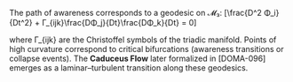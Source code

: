 The path of awareness corresponds to a geodesic on 𝓜₃:
[\frac{D^2 Φ_i}{Dt^2} + Γ_{ijk}\frac{DΦ_j}{Dt}\frac{DΦ_k}{Dt} = 0]

where Γ_{ijk} are the Christoffel symbols of the triadic manifold. Points of high curvature correspond to critical bifurcations (awareness transitions or collapse events). The **Caduceus Flow** later formalized in [DOMA-096] emerges as a laminar–turbulent transition along these geodesics.